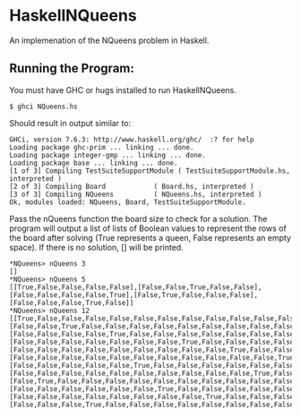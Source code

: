HaskellNQueens
==============

An implemenation of the NQueens problem in Haskell.

Running the Program:
--------------------

You must have GHC or hugs installed to run HaskellNQueens.

```
$ ghci NQueens.hs
```
Should result in output similar to:
```
GHCi, version 7.6.3: http://www.haskell.org/ghc/  :? for help
Loading package ghc-prim ... linking ... done.
Loading package integer-gmp ... linking ... done.
Loading package base ... linking ... done.
[1 of 3] Compiling TestSuiteSupportModule ( TestSuiteSupportModule.hs, interpreted )
[2 of 3] Compiling Board            ( Board.hs, interpreted )
[3 of 3] Compiling NQueens          ( NQueens.hs, interpreted )
Ok, modules loaded: NQueens, Board, TestSuiteSupportModule.
```
Pass the nQueens function the board size to check for a solution. The program will output a list of lists of Boolean values to represent the rows of the board after solving (True represents a queen, False represents an empty space). If there is no solution, [] will be printed.
```
*NQueens> nQueens 3
[]
*NQueens> nQueens 5
[[True,False,False,False,False],[False,False,True,False,False],[False,False,False,False,True],[False,True,False,False,False],[False,False,False,True,False]]
*NQueens> nQueens 12
[[True,False,False,False,False,False,False,False,False,False,False,False],[False,False,True,False,False,False,False,False,False,False,False,False],[False,False,False,False,True,False,False,False,False,False,False,False],[False,False,False,False,False,False,False,True,False,False,False,False],[False,False,False,False,False,False,False,False,False,True,False,False],[False,False,False,False,False,False,False,False,False,False,False,True],[False,False,False,False,False,True,False,False,False,False,False,False],[False,False,False,False,False,False,False,False,False,False,True,False],[False,True,False,False,False,False,False,False,False,False,False,False],[False,False,False,False,False,False,True,False,False,False,False,False],[False,False,False,False,False,False,False,False,True,False,False,False],[False,False,False,True,False,False,False,False,False,False,False,False]]
```
